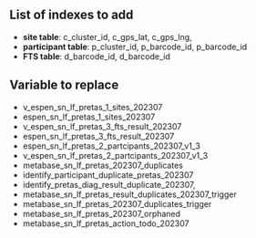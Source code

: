 ## List of indexes to add

- **site table**: c_cluster_id, c_gps_lat, c_gps_lng,
- **participant table**: p_cluster_id, p_barcode_id, p_barcode_id
- **FTS table**: d_barcode_id, d_barcode_id

## Variable to replace

- v_espen_sn_lf_pretas_1_sites_202307
- espen_sn_lf_pretas_1_sites_202307
- v_espen_sn_lf_pretas_3_fts_result_202307
- espen_sn_lf_pretas_3_fts_result_202307
- espen_sn_lf_pretas_2_partcipants_202307_v1_3
- v_espen_sn_lf_pretas_2_partcipants_202307_v1_3
- metabase_sn_lf_pretas_202307_duplicates
- identify_participant_duplicate_pretas_202307
- identify_pretas_diag_result_duplicate_202307,
- metabase_sn_lf_pretas_result_duplicates_202307_trigger
- metabase_sn_lf_pretas_202307_duplicates_trigger
- metabase_sn_lf_pretas_202307_orphaned
- metabase_sn_lf_pretas_action_todo_202307
